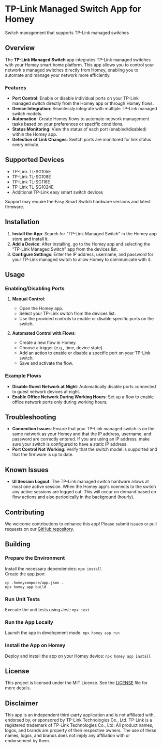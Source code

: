 # TP-Link Managed Switch App for Homey

Switch management that supports TP-Link managed switches

## Overview

The **TP-Link Managed Switch** app integrates TP-Link managed switches with your Homey smart home platform. This app allows you to control your network's managed switches directly from Homey, enabling you to automate and manage your network more efficiently.

### Features
- **Port Control**: Enable or disable individual ports on your TP-Link managed switch directly from the Homey app or through Homey flows.
- **Device Integration**: Seamlessly integrate with multiple TP-Link managed switch models.
- **Automation**: Create Homey flows to automate network management tasks based on your preferences or specific conditions.
- **Status Monitoring**: View the status of each port (enabled/disabled) within the Homey app.
- **Detection of Link Changes**: Switch ports are monitored for link status every minute.


## Supported Devices
- TP-Link TL-SG105E
- TP-Link TL-SG108E
- TP-Link TL-SG116E
- TP-Link TL-SG1024E
- Additional TP-Link easy smart switch devices

Support may require the Easy Smart Switch hardware versions and latest firmware.

## Installation
1. **Install the App**: Search for "TP-Link Managed Switch" in the Homey app store and install it.
2. **Add a Device**: After installing, go to the Homey app and selecting the "TP-Link Managed Switch" app from the devices list.
3. **Configure Settings**: Enter the IP address, username, and password for your TP-Link managed switch to allow Homey to communicate with it.

## Usage

### Enabling/Disabling Ports
1. **Manual Control**:
   - Open the Homey app.
   - Select your TP-Link switch from the devices list.
   - Use the provided controls to enable or disable specific ports on the switch.

2. **Automated Control with Flows**:
   - Create a new flow in Homey.
   - Choose a trigger (e.g., time, device state).
   - Add an action to enable or disable a specific port on your TP-Link switch.
   - Save and activate the flow.

### Example Flows
- **Disable Guest Network at Night**: Automatically disable ports connected to guest network devices at night.
- **Enable Office Network During Working Hours**: Set up a flow to enable office network ports only during working hours.

## Troubleshooting
- **Connection Issues**: Ensure that your TP-Link managed switch is on the same network as your Homey and that the IP address, username, and password are correctly entered. If you are using an IP address, make sure your switch is configured to have a static IP address.
- **Port Control Not Working**: Verify that the switch model is supported and that the firmware is up to date.

## Known Issues
- **UI Session Logout**: The TP-Link managed switch hardware allows at most one active session. When the Homey app's connects to the switch any active sessions are logged out. This will occur on demand based on flow actions and also periodically in the background (hourly).

## Contributing
We welcome contributions to enhance this app! Please submit issues or pull requests on our [GitHub repository](https://github.com/jamisonbennett/homey-tp-link-managed-switch).

## Building

### Prepare the Environment

Install the necessary dependencies: `npm install`<br />
Create the app.json:
```
cp .homeycompose/app.json .
npx homey app build
```

### Run Unit Tests

Execute the unit tests using Jest: `npx jest`

### Run the App Locally

Launch the app in development mode: `npx homey app run`

### Install the App on Homey

Deploy and install the app on your Homey device: `npx homey app install`

## License
This project is licensed under the MIT License. See the [LICENSE](./LICENSE) file for more details.

## Disclaimer
This app is an independent third-party application and is not affiliated with, endorsed by, or sponsored by TP-Link Technologies Co., Ltd. TP-Link is a registered trademark of TP-Link Technologies Co., Ltd. All product names, logos, and brands are property of their respective owners. The use of these names, logos, and brands does not imply any affiliation with or endorsement by them.
